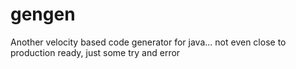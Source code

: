 gengen
======

Another velocity based code generator for java... not even close to production ready, just some try and error
